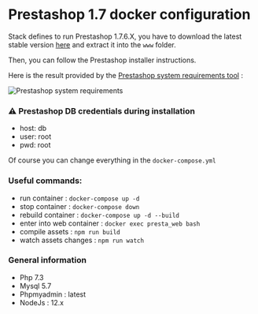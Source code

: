 # Prestashop 1.7 docker configuration

Stack defines to run Prestashop 1.7.6.X, you have to download the latest stable version [here](https://www.prestashop.com/en/previous-versions) and extract it into the `www` folder.

Then, you can follow the Prestashop installer instructions.

Here is the result provided by the [Prestashop system requirements tool](https://devdocs.prestashop.com/1.7/basics/installation/system-requirements/) : 

![Prestashop system requirements](https://upload.vaa.red/i/JvmeY.png)

### ⚠️ Prestashop DB credentials during installation

- host: db
- user: root
- pwd: root

Of course you can change everything in the `docker-compose.yml`


### Useful commands:

- run container : `docker-compose up -d`
- stop container : `docker-compose down`
- rebuild container : `docker-compose up -d --build`
- enter into web container : `docker exec presta_web bash`
- compile assets : `npm run build`
- watch assets changes : `npm run watch`


### General information

- Php 7.3
- Mysql 5.7
- Phpmyadmin : latest
- NodeJs : 12.x
